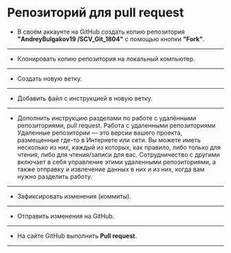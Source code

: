 # Репозиторий для **pull request**
* В своём аккаунте на GitHub создать копию репозитория **"AndreyBulgakov19
/SCV_Git_1804"** с помощью кнопки **"Fork"**.
---
* Клонировать копию репозитория на локальный компьютер.
---
* Создать новую ветку.
---
* Добавить файл с инструкцией в новую ветку.
---
* Дополнить инструкцию разделами по работе с удалёнными репозиториями, pull request.
Работа с удаленными репозиториями
 Удаленные репозитории — это версии вашего проекта, размещенные где-то в Интернете или сети. Вы можете иметь несколько из них, каждый из которых, как правило, либо только для чтения, либо для чтения/записи для вас. Сотрудничество с другими включает в себя управление этими удаленными репозиториями, а также отправку и извлечение данных в них и из них, когда вам нужно разделить работу.

---
* Зафиксировать изменения (коммиты).
---
* Отправить изменения на GitHub.
---
* На сайте GitHub выполнить **Pull request**.
---
